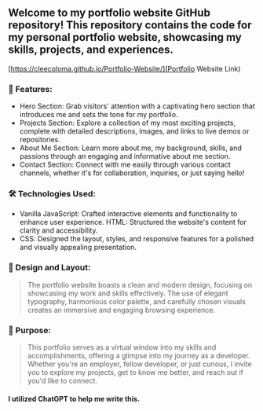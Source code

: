 ## Welcome to my portfolio website GitHub repository! This repository contains the code for my personal portfolio website, showcasing my skills, projects, and experiences.

[https://cleecoloma.github.io/Portfolio-Website/](Portfolio Website Link)

### 🚀 Features:

* Hero Section: Grab visitors' attention with a captivating hero section that introduces me and sets the tone for my portfolio.
* Projects Section: Explore a collection of my most exciting projects, complete with detailed descriptions, images, and links to live demos or repositories.
* About Me Section: Learn more about me, my background, skills, and passions through an engaging and informative about me section.
* Contact Section: Connect with me easily through various contact channels, whether it's for collaboration, inquiries, or just saying hello!

### 🛠️ Technologies Used:
* Vanilla JavaScript: Crafted interactive elements and functionality to enhance user experience.
HTML: Structured the website's content for clarity and accessibility.
* CSS: Designed the layout, styles, and responsive features for a polished and visually appealing presentation.

### 🎨 Design and Layout:
> The portfolio website boasts a clean and modern design, focusing on showcasing my work and skills effectively. The use of elegant typography, harmonious color palette, and carefully chosen visuals creates an immersive and engaging browsing experience.

### 🌟 Purpose:
> This portfolio serves as a virtual window into my skills and accomplishments, offering a glimpse into my journey as a developer. Whether you're an employer, fellow developer, or just curious, I invite you to explore my projects, get to know me better, and reach out if you'd like to connect.

#### I utilized ChatGPT to help me write this.